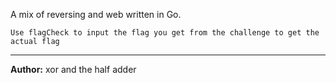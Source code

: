A mix of reversing and web written in Go.

`Use flagCheck to input the flag you get from the challenge to get the actual flag`

---
**Author:** xor and the half adder